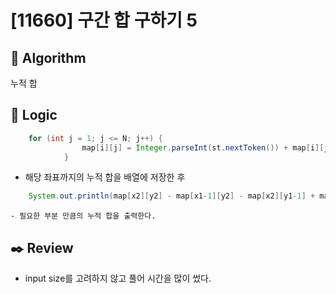 # [11660] 구간 합 구하기 5

## :pushpin: **Algorithm**

누적 합

## :round_pushpin: **Logic**

```java
	for (int j = 1; j <= N; j++) {
				map[i][j] = Integer.parseInt(st.nextToken()) + map[i][j - 1] + map[i - 1][j] - map[i - 1][j - 1];
			}
  ```
   - 해당 좌표까지의 누적 합을 배열에 저장한 후
```java
	System.out.println(map[x2][y2] - map[x1-1][y2] - map[x2][y1-1] + map[x1-1][y1-1]);
  ```
	- 필요한 부분 만큼의 누적 합을 출력한다.
  
  
## :black_nib: **Review**
 - input size를 고려하지 않고 풀어 시간을 많이 썼다.



  
  	

  
